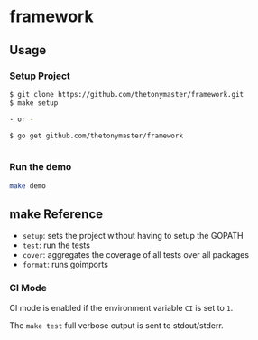 # framework

## Usage

### Setup Project

```bash
$ git clone https://github.com/thetonymaster/framework.git
$ make setup

- or -

$ go get github.com/thetonymaster/framework
 
```

### Run the demo

```bash
make demo

```

## make Reference

- `setup`: sets the project without having to setup the GOPATH
- `test`: run the tests 
- `cover`: aggregates the coverage of all tests over all packages
- `format`: runs goimports

### CI Mode

CI mode is enabled if the environment variable `CI` is set to `1`.

The `make test` full verbose output is sent to stdout/stderr.

